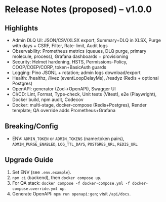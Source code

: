 # Release Notes (proposed) – v1.0.0

## Highlights
- Admin DLQ UI: JSON/CSV/XLSX export, Summary+DLQ in XLSX, Purge with days + CSRF, Filter, Rate-limit, Audit logs
- Observability: Prometheus metrics (queues, DLQ purge, primary molecule, process), Grafana dashboards + provisioning
- Security: Helmet hardening, HSTS, Permissions-Policy, COOP/COEP/CORP, token+BasicAuth guards
- Logging: Pino JSONL + rotation; admin logs download/export
- Health: /healthz, /livez (eventLoopDelayMs), /readyz (Redis + optional Postgres)
- OpenAPI: generator (Zod→OpenAPI), Swagger UI
- CI/CD: Lint, Format, Type-check, Unit tests (Vitest), e2e (Playwright), Docker build, npm audit, Codecov
- Docker: multi-stage, docker-compose (Redis+Postgres), Render template; QA override adds Prometheus+Grafana

## Breaking/Config
- ENV: `ADMIN_TOKEN` or `ADMIN_TOKENS` (name:token pairs), `ADMIN_PURGE_ENABLED`, `LOG_TTL_DAYS`, `POSTGRES_URL`, `REDIS_URL`

## Upgrade Guide
1. Set ENV (see `.env.example`).
2. `npm ci` (backend), then `docker compose up`.
3. For QA stack: `docker compose -f docker-compose.yml -f docker-compose.override.yml up`.
4. Generate OpenAPI: `npm run openapi:gen`; visit `/api/docs`.
